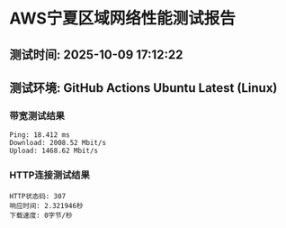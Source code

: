 # AWS宁夏区域网络性能测试报告
## 测试时间: 2025-10-09 17:12:22
## 测试环境: GitHub Actions Ubuntu Latest (Linux)

### 带宽测试结果
```
Ping: 18.412 ms
Download: 2008.52 Mbit/s
Upload: 1468.62 Mbit/s
```

### HTTP连接测试结果
```
HTTP状态码: 307
响应时间: 2.321946秒
下载速度: 0字节/秒
```

